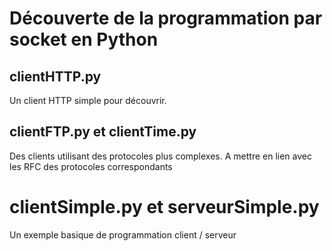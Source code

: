 # Découverte de la programmation par socket en Python

## clientHTTP.py

Un client HTTP simple pour découvrir.

## clientFTP.py et clientTime.py

Des clients utilisant des protocoles plus complexes.
A mettre en lien avec les RFC des protocoles correspondants

# clientSimple.py et serveurSimple.py

Un exemple basique de programmation client / serveur